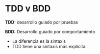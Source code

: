 # TDD v BDD

**TDD:** desarrollo guiado por pruebas

**BDD:** Desarrollo guiado por comportamiento

- La diferencia es la sintaxis
- TDD tiene una sintaxis más explicita